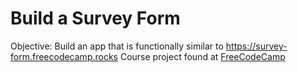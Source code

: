 # Build a Survey Form
Objective: Build an app that is functionally similar to https://survey-form.freecodecamp.rocks
Course project found at [FreeCodeCamp](https://www.freecodecamp.org/learn/2022/responsive-web-design/build-a-survey-form-project/build-a-survey-form)